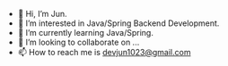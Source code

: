 - 👋 Hi, I’m Jun.
- 👀 I’m interested in Java/Spring Backend Development.
- 🌱 I’m currently learning Java/Spring.
- 💞️ I’m looking to collaborate on ...
- 📫 How to reach me is devjun1023@gmail.com

<!---
devjun10/devjun10 is a ✨ special ✨ repository because its `README.md` (this file) appears on your GitHub profile.
You can click the Preview link to take a look at your changes.
--->
